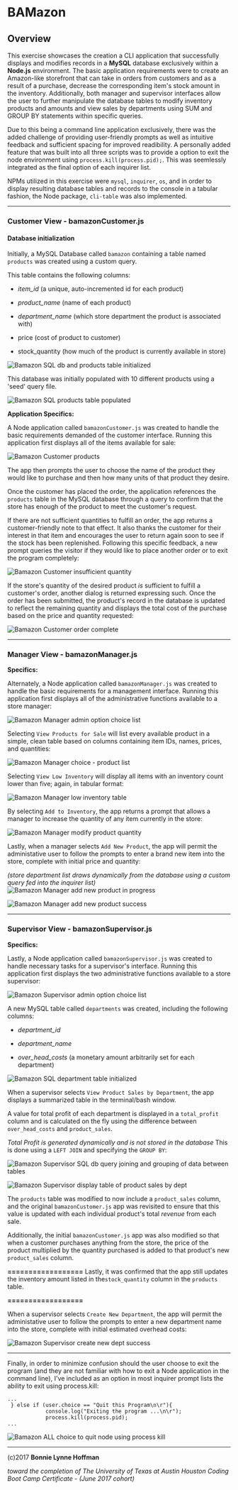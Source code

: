 # BAMazon

## Overview

This exercise showcases the creation a CLI application that successfully displays and modifies records in a **MySQL** database exclusively within a **Node.js** environment. The basic application requirements were to create an Amazon-like storefront that can take in orders from customers and as a result of a purchase, decrease the corresponding item's stock amount in the inventory. Additionally, both manager and supervisor interfaces allow the user to further manipulate the database tables to modify inventory products and amounts and view sales by departments using SUM and GROUP BY statements within specific queries.

Due to this being a command line application exclusively, there was the added challenge of providing user-friendly prompts as well as intuitive feedback and sufficient spacing for improved readibility. A personally added feature that was built into all three scripts was to provide a option to exit the node environment using `process.kill(process.pid);`. This was seemlessly integrated as the final option of each inquirer list.

NPMs utilized in this exercise were `mysql`, `inquirer`, `os`, and in order to display resulting database tables and records to the console in a tabular fashion, the Node package, `cli-table` was also implemented. 

- - - 

### Customer View - bamazonCustomer.js

#### Database initialization

Initially, a MySQL Database called `bamazon` containing a table named `products` was created using a custom query. 

This table contains the following columns:

   * _item_id_ (a unique, auto-incremented id for each product)

   * _product_name_ (name of each product)

   * _department_name_ (which store department the product is associated with)

   * price (cost of product to customer)

   * stock_quantity (how much of the product is currently available in store)

![Bamazon SQL db and products table initialized](screenshots/01_bamazon_sql_setup_db_products.png)

This database was initially populated with 10 different products using a 'seed' query file.

![Bamazon SQL products table populated](screenshots/03_bamazon_sql_seed_products.png)

**Application Specifics:**

A Node application called `bamazonCustomer.js` was created to handle the basic requirements demanded of the customer interface. Running this application first displays all of the items available for sale:

![Bamazon Customer products](screenshots/_01_bamazon_CUSTOMER_product_table_inquirer_purchase_choices.png) 



The app then prompts the user to choose the name of the product they would like to purchase and then how many units of that product they desire.


Once the customer has placed the order, the application references the `products` table in the MySQL database through a query to confirm that the store has enough of the product to meet the customer's request.

If there are not sufficient quantities to fulfill an order, the app returns a customer-friendly note to that effect. It also thanks the customer for their interest in that item and encourages the user to return again soon to see if the stock has been replenished. Following this specific feedback, a new prompt queries the visitor if they would like to place another order or to exit the program completely:


![Bamazon Customer insufficient quantity](screenshots/_02_bamazon_CUSTOMER_product_quantity_insufficient_quantity.png)


If the store's quantity of the desired product *is* sufficient to fulfill a customer's order, another dialog is returned expressing such. Once the order has been submitted, the product's record in the database is updated to reflect the remaining quantity and displays the total cost of the purchase based on the price and quantity requested:


![Bamazon Customer order complete](screenshots/_03_bamazon_CUSTOMER_product_quantity_purchase_total_thank_you.png)


- - - 

### Manager View - bamazonManager.js


**Specifics:**

Alternately, a Node application called `bamazonManager.js` was created to handle the basic requirements for a management interface. Running this application first displays all of the administrative functions available to a store manager:

![Bamazon Manager admin option choice list](screenshots/_04_bamazon_MANAGER_inquirer_choice_list.png)



Selecting `View Products for Sale` will list every available product in a simple, clean table based on columns containing item IDs, names, prices, and quantities:

![Bamazon Manager choice - product list](screenshots/_05_bamazon_MANAGER_product_list_choice.png)



Selecting `View Low Inventory` will display all items with an inventory count lower than five; again, in tabular format:

![Bamazon Manager low inventory table](screenshots/_06_bamazon_MANAGER_low_inventory_table.png)



By selecting `Add to Inventory`, the app returns a prompt that allows a manager to increase the quantity of any item currently in the store:

![Bamazon Manager modify product quantity](screenshots/_07_bamazon_MANAGER_modifying_inventory_quantity.png)




Lastly, when a manager selects `Add New Product`, the app will permit the administative user to follow the prompts to enter a brand new item into the store, complete with initial price and quantity:

*(store department list draws dynamically from the database using a custom query fed into the inquirer list)*
![Bamazon Manager add new product in progress](screenshots/_08_bamazon_MANAGER_add_new_product_during_inquiry.png)


![Bamazon Manager add new product success](screenshots/_09_bamazon_MANAGER_add_new_product_success.png)


- - -



### Supervisor View - bamazonSupervisor.js


**Specifics:**

Lastly, a Node application called `bamazonSupervisor.js` was created to handle necessary tasks for a supervisor's interface. Running this application first displays the two administrative functions available to a store supervisor:

![Bamazon Supervisor admin option choice list](screenshots/_10_bamazon_SUPERVISOR_inquirer_choice_list.png)


A new MySQL table called `departments` was created, including the following columns:

   * _department_id_

   * _department_name_

   * _over_head_costs_ (a monetary amount arbitrarily set for each department)

![Bamazon SQL department table initialized](screenshots/02_bamazon_sql_setup_depts.png)

When a supervisor selects `View Product Sales by Department`, the app displays a summarized table in the terminal/bash window. 

A value for total profit of each department is displayed in a `total_profit` column and is calculated on the fly using the difference between `over_head_costs` and `product_sales`. 



  

*Total Profit is generated dynamically and is not stored in the database* This is done using a `LEFT JOIN` and specifying the `GROUP BY`:

![Bamazon Supervisor SQL db query joining and grouping of data between tables](screenshots/04_bamazon_sql_supervisor_db_group.png)

![Bamazon Supervisor display table of product sales by dept](screenshots/_11_bamazon_SUPERVISOR_table_product_sales_by_department.png)


The `products` table was modified to now include a `product_sales` column, and the original `bamazonCustomer.js` app was revisited to ensure that this value is updated with each individual product's total *revenue* from each sale.

Additionally, the initial `bamazonCustomer.js` app was also modified so that when a customer purchases anything from the store, the price of the product multiplied by the quantity purchased is added to that product's new `product_sales` column.


**==================**
Lastly, it was confirmed that the app still updates the inventory amount listed in the`stock_quantity` column in the `products` table.

**==================**


When a supervisor selects `Create New Department`, the app will permit the administative user to follow the prompts to enter a new department name into the store, complete with initial estimated overhead costs:

![Bamazon Supervisor create new dept success](screenshots/_12_bamazon_SUPERVISOR_create_new_department_success.png)


- - - 

Finally, in order to minimize confusion should the user choose to exit the program (and they are not familiar with how to exit a Node application in the command line), I've included as an option in most inquirer prompt lists the ability to exit using process.kill:

```
...
 } else if (user.choice == "Quit this Program\n\r"){
            console.log("Exiting the program ...\n\r");
            process.kill(process.pid);
...
```

![Bamazon ALL choice to quit node using process kill](screenshots/_13_bamazon_ALL_quit_node_choice_using_process.kill(process.pid).png)


- - - 


(c)2017 __Bonnie Lynne Hoffman__ 

*toward the completion of The University of Texas at Austin Houston Coding Boot Camp Certificate - (June 2017 cohort)*



